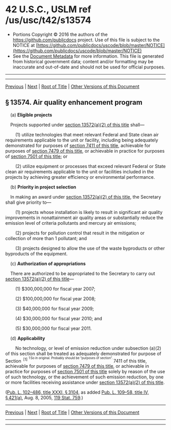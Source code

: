 ---
---

# 42 U.S.C., USLM ref /us/usc/t42/s13574

* Portions Copyright © 2016 the authors of the https://github.com/publicdocs project.
  Use of this file is subject to the NOTICE at [https://github.com/publicdocs/uscode/blob/master/NOTICE](https://github.com/publicdocs/uscode/blob/master/NOTICE)
* See the [Document Metadata](././../../../../..//README.md) for more information.
  This file is generated from historical government data; content and/or formatting may be inaccurate and out-of-date and should not be used for official purposes.

----------
----------

[Previous](./../../../../..//us/usc/t42/ch134/schXIII/m__us_usc_t42_s13573.md) | [Next](./../../../../..//us/usc/t42/ch135/m__us_usc_t42_ch135.md) | [Root of Title](./../../../../../) | [Other Versions of this Document](https://publicdocs.github.io/go/links?ns=uslm&ref=%2Fus%2Fusc%2Ft42%2Fs13574)

## § 13574. Air quality enhancement program

    (a) __Eligible projects__ 

    Projects supported under [section 13572(a)(2) of this title][/us/usc/t42/s13572/a/2] shall—

        (1) utilize technologies that meet relevant Federal and State clean air requirements applicable to the unit or facility, including being adequately demonstrated for purposes of [section 7411 of this title][/us/usc/t42/s7411], achievable for purposes of [section 7479 of this title][/us/usc/t42/s7479], or achievable in practice for purposes of [section 7501 of this title][/us/usc/t42/s7501]; or

        (2) utilize equipment or processes that exceed relevant Federal or State clean air requirements applicable to the unit or facilities included in the projects by achieving greater efficiency or environmental performance.

    (b) __Priority in project selection__ 

    In making an award under [section 13572(a)(2) of this title][/us/usc/t42/s13572/a/2], the Secretary shall give priority to—

        (1) projects whose installation is likely to result in significant air quality improvements in nonattainment air quality areas or substantially reduce the emission level of criteria pollutants and mercury air emissions;

        (2) projects for pollution control that result in the mitigation or collection of more than 1 pollutant; and

        (3) projects designed to allow the use of the waste byproducts or other byproducts of the equipment.

    (c) __Authorization of appropriations__ 

    There are authorized to be appropriated to the Secretary to carry out [section 13572(a)(2) of this title][/us/usc/t42/s13572/a/2]—

        (1) $300,000,000 for fiscal year 2007;

        (2) $100,000,000 for fiscal year 2008;

        (3) $40,000,000 for fiscal year 2009;

        (4) $30,000,000 for fiscal year 2010; and

        (5) $30,000,000 for fiscal year 2011.

    (d) __Applicability__ 

        No technology, or level of emission reduction under subsection (a)(2) of this section shall be treated as adequately demonstrated for purpose of Section  <sup>\[1\]</sup>  <sup><sup> 1 So in original. Probably should be “purposes of section”. </sup></sup>  7411 of this title, achievable for purposes of [section 7479 of this title][/us/usc/t42/s7479], or achievable in practice for purposes of [section 7501 of this title][/us/usc/t42/s7501] solely by reason of the use of such technology, or the achievement of such emission reduction, by one or more facilities receiving assistance under [section 13572(a)(2) of this title][/us/usc/t42/s13572/a/2].

([Pub. L. 102–486, title XXXI, § 3104][/us/pl/102/486/s3104], as added [Pub. L. 109–58, title IV, § 421(a)][/us/pl/109/58/s421/a], Aug. 8, 2005, [119 Stat. 759][/us/stat/119/759].)

----------

[Previous](./../../../../..//us/usc/t42/ch134/schXIII/m__us_usc_t42_s13573.md) | [Next](./../../../../..//us/usc/t42/ch135/m__us_usc_t42_ch135.md) | [Root of Title](./../../../../../) | [Other Versions of this Document](https://publicdocs.github.io/go/links?ns=uslm&ref=%2Fus%2Fusc%2Ft42%2Fs13574)

----------
----------

[/us/usc/t42/s13572/a/2]: https://publicdocs.github.io/go/links?ns=uslm&ref=%2Fus%2Fusc%2Ft42%2Fs13572%2Fa%2F2
[/us/usc/t42/s7411]: https://publicdocs.github.io/go/links?ns=uslm&ref=%2Fus%2Fusc%2Ft42%2Fs7411
[/us/usc/t42/s7479]: https://publicdocs.github.io/go/links?ns=uslm&ref=%2Fus%2Fusc%2Ft42%2Fs7479
[/us/usc/t42/s7501]: https://publicdocs.github.io/go/links?ns=uslm&ref=%2Fus%2Fusc%2Ft42%2Fs7501
[/us/usc/t42/s13572/a/2]: https://publicdocs.github.io/go/links?ns=uslm&ref=%2Fus%2Fusc%2Ft42%2Fs13572%2Fa%2F2
[/us/usc/t42/s13572/a/2]: https://publicdocs.github.io/go/links?ns=uslm&ref=%2Fus%2Fusc%2Ft42%2Fs13572%2Fa%2F2
[/us/usc/t42/s7479]: https://publicdocs.github.io/go/links?ns=uslm&ref=%2Fus%2Fusc%2Ft42%2Fs7479
[/us/usc/t42/s7501]: https://publicdocs.github.io/go/links?ns=uslm&ref=%2Fus%2Fusc%2Ft42%2Fs7501
[/us/usc/t42/s13572/a/2]: https://publicdocs.github.io/go/links?ns=uslm&ref=%2Fus%2Fusc%2Ft42%2Fs13572%2Fa%2F2
[/us/pl/102/486/s3104]: https://publicdocs.github.io/go/links?ns=uslm&ref=%2Fus%2Fpl%2F102%2F486%2Fs3104
[/us/pl/109/58/s421/a]: https://publicdocs.github.io/go/links?ns=uslm&ref=%2Fus%2Fpl%2F109%2F58%2Fs421%2Fa
[/us/stat/119/759]: https://publicdocs.github.io/go/links?ns=uslm&ref=%2Fus%2Fstat%2F119%2F759



